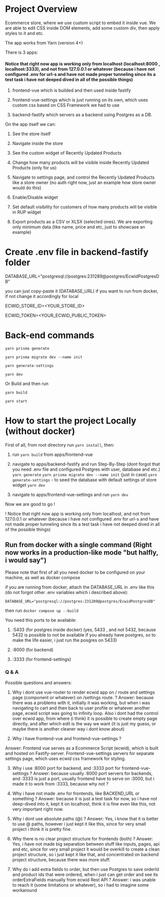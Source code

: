 # Project Overview

Ecommerce store, where we use custom script to embed it inside vue.
We are able to edit CSS inside DOM elements, add some custom div, then apply styles to it and etc.

The app works from Yarn (version 4+)

There is 3 apps:

#### Notice that right now app is working only from localhost (localhost:8000 , localhost:3333), and not from 127.0.0.1 or whatever (because i have not configured .env for url-s and have not made proper tunneling since its a test task i have not deeped dived in all of the possible things)

1. frontend-vue which is builded and then used inside fastify

2. frontend-vue-settings which is just running on its own, which uses custom css based on CSS Framework we had to use

3. backend-fastify which servers as a backend using Postgres as a DB.

On the app itself we can:

1. See the store itself

2. Navigate inside the store

3. See the custom widget of Recently Updated Products

4. Change how many products will be visible inside Recently Updated Products (only for us)

5. Navigate to settings page, and control the Recently Updated Products like a store owner (no auth right now, just an example how store owner would do this)

6. Enable/Disable widget

7. Set default visibility for customers of how many products will be visible in RUP widget

8. Export products as a CSV or XLSX (selected ones). We are exporting only minimum data (like name, price and etc, just to showcase an example)

# Create .env file in backend-fastify folder

DATABASE_URL="postgresql://postgres:231289@postgres/EcwidPostgresDB"

you can just copy-paste it (DATABASE_URL) if you want to run from docker, if not change it accordingly for local

ECWID_STORE_ID=<YOUR_STORE_ID>

ECWID_TOKEN=<YOUR_ECWID_PUBLIC_TOKEN>

# Back-end commands

`yarn prisma generate`

`yarn prisma migrate dev --name init`

`yarn generate-settings`

`yarn dev`

Or Build and then run

`yarn build`

`yarn start`

# How to start the project Locally (without docker)

First of all, from root directory run `yarn install`, then:

1. run `yarn build` from apps/frontend-vue

2. navigate to apps/backend-fastify and run Step-By-Step (dont forgot that you need .env file and configured Postgres with user, database and etc.)
   `yarn generate`
   `yarn prisma migrate dev --name init` (just in case)
   `yarn generate-settings` - to seed the database with default settings of store widget
   `yarn dev`

3. navigate to apps/frontend-vue-settings and run
   `yarn dev`

Now we are good to go !

! Notice that right now app is working only from localhost, and not from 127.0.0.1 or whatever (because i have not configured .env for url-s and have not made proper tunneling since its a test task i have not deeped dived in all of the possible things)

## Run from docker with a single command (Right now works in a production-like mode "but halfly, i would say")

Please note that first of all you need docker to be configured on your machine, as well as docker compose

if you are running from docker, attach the DATABASE_URL in .env like this (do not forgot other .env variables which i described above):

`DATABASE_URL="postgresql://postgres:231289@postgres/EcwidPostgresDB"`

then run `docker compose up --build`

You need this ports to be available:

1. :5433 (for postgres inside docker) (yes, 5433 , and not 5432, because 5432 is possible to not be available if you already have postgres, so to make the life easier, i just run the posgres on 5433)

2. :8000 (for backend)

3. :3333 (for frontend-settings)

### Q & A

Possible questions and answers:

1. Why i dont use vue-router to render ecwid app on / route and settings page (component or whatever) on /settings route. ?
   Answer: because there was a problems with it, initially it was working, but when i was navigating to cart and then back to user profile or whatever another page, ecwid script was going to infinity loop. Also i dont had the control over ecwid app, from where (i think) it is possible to create empty page directly, and after which edit is the way we want (it is just my guess, or maybe there is another cleaner way i dont know about)

2. Why i have frontend-vue and frontend-vue-settings ?

Answer: Frontend vue serves as a Ecommerce Script (ecwid), which is built and hosted on Fastify-server. Frontend-vue-settings servers for separate settings page, which uses ecwid css framework for styling.

3. Why i use :8000 port for backend, and :3333 port for frontend-vue-settings ?
   Answer: because usually :8000 port servers for backends, and :3333 is just a port, usually frontend have to serve on :3000, but i made it to work from :3333, because why not ?

4. Why i have not made .env for frontends, like BACKEND_URL or something ?
   Answer: because it is just a test task for now, so i have not deep-dived into it, kept it on localhost, think it is fine even like this, not very important right now.

5. Why i dont use absolute paths (@) ?
   Answer: Yes, i know that it is better to use @ paths, however i just kept it like this, since for very small project i think it is pretty fine.

6. Why there is no clear project structure for frontends (both) ?
   Answer: Yes, i have not made big separation between stuff like inputs, pages, api and etc, since for very small project it would be overkill to create a clean project structure, so i just kept it like that, and concentrated on backend project structure, because there was more stuff.

7. Why do i add extra fields to order, but then use Postgres to save orderId and product ids that were ordered, when i just can get order and see its orderExtraFields manually from ecwid Rest API ?
   Answer: i was unable to reach it (some limitations or whatever), so i had to imagine some workaround
